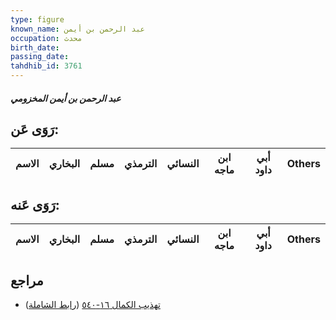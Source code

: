 ```yaml
---
type: figure
known_name: عبد الرحمن بن أيمن
occupation: محدث
birth_date:
passing_date:
tahdhib_id: 3761
---
```

##### عبد الرحمن بن أيمن المخزومي

## رَوَى عَن:
| الاسم | البخاري | مسلم | الترمذي | النسائي | ابن ماجه | أبي داود | Others |
| ----- | ------- | ---- | ------- | ------- | -------- | -------- | ------ |
## رَوَى عَنه:
| الاسم | البخاري | مسلم | الترمذي | النسائي | ابن ماجه | أبي داود | Others |
| ----- | ------- | ---- | ------- | ------- | -------- | -------- | ------ |
## مراجع
- [تهذيب الكمال ١٦-٥٤٠](obsidian://open?vault=Tahdhib-al-Kamal&file=Figures/٣٧٦١-عبد%20الرحمن%20بن%20أيمن%20المخزومي) ([رابط الشاملة](https://shamela.ws/book/3722/8533))